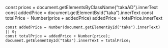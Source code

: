  const prices = document.getElementsByClassName("takaAD").innerText
    const addedPrice = document.getElementById("taka").innerText
    const totalPrice = Number(price + addedPrice)
    addedPrice = totalPrice.innerText



    const addedPrice = Number(document.getElementById("taka").innerText) || 0;
    const totalPrice = addedPrice + Number(price);
    document.getElementById("taka").innerText = totalPrice;